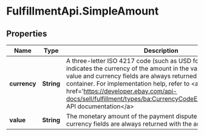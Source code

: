 # FulfillmentApi.SimpleAmount

## Properties
Name | Type | Description | Notes
------------ | ------------- | ------------- | -------------
**currency** | **String** | A three-letter ISO 4217 code (such as USD for US site) that indicates the currency of the amount in the value field. Both the value and currency fields are always returned with the amount container. For implementation help, refer to &lt;a href&#x3D;&#x27;https://developer.ebay.com/api-docs/sell/fulfillment/types/ba:CurrencyCodeEnum&#x27;&gt;eBay API documentation&lt;/a&gt; | [optional] 
**value** | **String** | The monetary amount of the payment dispute. Both the value and currency fields are always returned with the amount container. | [optional] 

